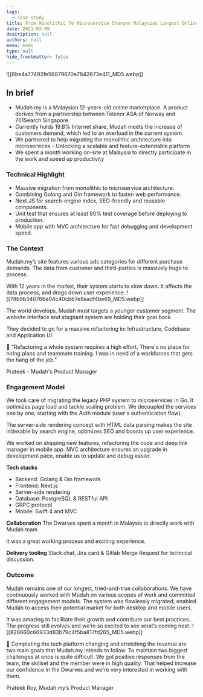 ```yaml
---
tags: 
  - case study
title: From Monolithic To Microservice Sharpen Malaysias Largest Online Marketplace
date: 2021-03-09
description: null
authors: null
menu: memo
type: null
hide_frontmatter: false
---
```

![[6be4a77492fe56879670e7842673e411_MD5.webp]]

## In brief
* Mudah.my is a Malaysian 12-years-old online marketplace. A product derives from a partnership between Telenor ASA of Norway and 701Search Singapore. 
* Currently holds 19.8% Internet share, Mudah meets the increase of customers demand, which led to an overload in the current system.
* We partnered to help migrating the monolithic architecture into microservices - Unlocking a scalable and feature-extendable platform
* We spent a month working on-site at Malaysia to directly participate in the work and speed up productivity

### Technical Highlight
* Massive migration from monolithic to microservice architecture.
* Combining Golang and Gin framework to fasten web performance.
* Next.JS for search-engine index, SEO-friendly and reusable components.
* Unit test that ensures at least 80% test coverage before deploying to production.
* Mobile app with MVC architecture for fast debugging and development speed.

### The Context
Mudah.my’s site features various ads categories for different purchase demands. The data from customer and third-parties is massively huge to process.

With 12 years in the market, their system starts to slow down. It affects the data process, and drags down user experience.
![[78b9b340766e04c40cbb7e8aadf4be69_MD5.webp]]

The world develops, Mudah must targets a younger customer segment. The website interface and stagnant system are holding their goal back. 

They decided to go for a massive refactoring in: Infrastructure, Codebase and Application UI.

📍 "Refactoring a whole system requires a high effort. There's no place for hiring plans and teammate training. I was in need of a workforces that gets the hang of the job." 

Prateek - Mudah's Product Manager

### Engagement Model
We took care of migrating the legacy PHP system to microservices in Go. It optimizes page load and tackle scaling problem. We decoupled the services one by one, starting with the Auth module (user's authentication flow). 

The server-side rendering concept with HTML data parsing makes the site indexable by search engine, optimizes SEO and boosts up user experience. 

We worked on shipping new features, refactoring the code and deep link manager in mobile app. MVC architecture ensures an upgrade in development pace, enable us to update and debug easier.

**Tech stacks**
* Backend: Golang & Gin framework
* Frontend: Next.js
* Server-side rendering
* Database: PostgreSQL & RESTful API
* GRPC protocol 
* Mobile: Swift 4 and MVC

**Collaboration**
The Dwarves spent a month in Malaysia to directly work with Mudah team. 

It was a great working process and exciting experience. 

**Delivery tooling**
Slack chat, Jira card & Gitlab Merge Request for technical discussion. 

### Outcome
Mudah remains one of our longest, tried-and-true collaborations. We have continuously worked with Mudah on various scopes of work and committed different engagement models. The system was flawlessly migrated, enabled Mudah to access their potential market for both desktop and mobile users.

It was amazing to facilitate their growth and contribute our best practices. The progress still evolves and we’re so excited to see what’s coming next.
![[828660c66933d83b79c4f5ba817fd265_MD5.webp]]

💬 Completing the tech platform changing and stretching the revenue are two main goals that Mudah.my intends to follow. To maintain two biggest challenges at once is quite difficult. We got positive responses from the team, the skillset and the member were in high quality. That helped increase our confidence in the Dwarves and we're very interested in working with them.

Prateek Roy, Mudah.my’s Product Manager